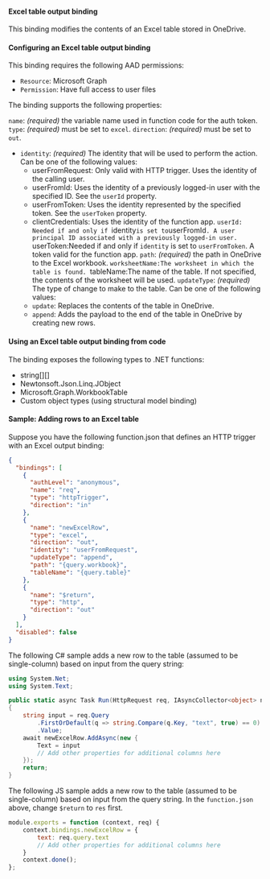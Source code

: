 #### Excel table output binding

This binding modifies the contents of an Excel table stored in OneDrive.

#### Configuring an Excel table output binding

This binding requires the following AAD permissions:
- `Resource`: Microsoft Graph
- `Permission`: Have full access to user files

The binding supports the following properties:

`name`: *(required)* the variable name used in function code for the auth token.
`type`: *(required)* must be set to `excel`.
`direction`: *(required)* must be set to `out`.
- `identity`: *(required)* The identity that will be used to perform the action. Can be one of the following values:
  - userFromRequest: Only valid with HTTP trigger. Uses the identity of the calling user.
  - userFromId: Uses the identity of a previously logged-in user with the specified ID. See the `userId` property.
  - userFromToken: Uses the identity represented by the specified token. See the `userToken` property.
  - clientCredentials: Uses the identity of the function app.
`userId: Needed if and only if `identity` is set to `userFromId`. A user principal ID associated with a previously logged-in user.
`userToken:Needed if and only if `identity` is set to `userFromToken`. A token valid for the function app.
`path`: *(required)* the path in OneDrive to the Excel workbook.
`worksheetName:The worksheet in which the table is found.
`tableName:The name of the table. If not specified, the contents of the worksheet will be used.
`updateType`: *(required)* The type of change to make to the table. Can be one of the following values:
   - `update`: Replaces the contents of the table in OneDrive.
   - `append`: Adds the payload to the end of the table in OneDrive by creating new rows.

#### Using an Excel table output binding from code

The binding exposes the following types to .NET functions:
- string[][]
- Newtonsoft.Json.Linq.JObject
- Microsoft.Graph.WorkbookTable
- Custom object types (using structural model binding)

#### Sample: Adding rows to an Excel table

Suppose you have the following function.json that defines an HTTP trigger with an Excel output binding:

```json
{
  "bindings": [
    {
      "authLevel": "anonymous",
      "name": "req",
      "type": "httpTrigger",
      "direction": "in"
    },
    {
      "name": "newExcelRow",
      "type": "excel",
      "direction": "out",
      "identity": "userFromRequest",
      "updateType": "append",
      "path": "{query.workbook}",
      "tableName": "{query.table}"
    },
    {
      "name": "$return",
      "type": "http",
      "direction": "out"
    }
  ],
  "disabled": false
}
```


The following C# sample adds a new row to the table (assumed to be single-column) based on input from the query string:

```csharp
using System.Net;
using System.Text;

public static async Task Run(HttpRequest req, IAsyncCollector<object> newExcelRow, TraceWriter log)
{
    string input = req.Query
        .FirstOrDefault(q => string.Compare(q.Key, "text", true) == 0)
        .Value;
    await newExcelRow.AddAsync(new {
        Text = input
        // Add other properties for additional columns here
    });
    return;
}
```

The following JS sample adds a new row to the table (assumed to be single-column) based on input from the query string. In the `function.json` above, change `$return` to `res` first.

```js
module.exports = function (context, req) {
    context.bindings.newExcelRow = {
        text: req.query.text
        // Add other properties for additional columns here
    }
    context.done();
};
```
